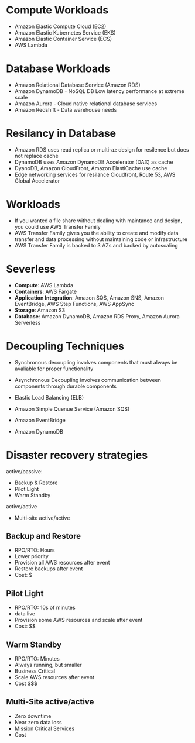 # Compute Workloads
- Amazon Elastic Compute Cloud (EC2)
- Amazon Elastic Kubernetes Service (EKS)
- Amazon Elastic Container Service (ECS)
- AWS Lambda

# Database Workloads
- Amazon Relational Database Service (Amazon RDS)
- Amazon DynamoDB - NoSQL DB Low latency performance at extreme scale
- Amazon Aurora - Cloud native relational database services
- Amazon Redshift - Data warehouse needs

# Resilancy in Database
- Amazon RDS uses read replica or multi-az design for resilence but does not replace cache
- DynamoDB uses Amazon DynamoDB Accelerator (DAX) as cache
- DyanoDB, Amazon CloudFront, Amazon ElastiCache use cache
- Edge networking services for resilance Cloudfront, Route 53, AWS Global Accelerator

# Workloads
- If you wanted a file share without dealing with maintance and design, you could use AWS Transfer Family
- AWS Transfer Family gives you the ability to create and modify data transfer and data processing without maintaining code or infrastructure
- AWS Transfer Family is backed to 3 AZs and backed by autoscaling
  
# Severless

- **Compute**: AWS Lambda
- **Containers**: AWS Fargate
- **Application Integration**: Amazon SQS, Amazon SNS, Amazon EventBridge, AWS Step Functions, AWS AppSync
- **Storage**: Amazon S3
- **Database**: Amazon DynamoDB, Amazon RDS Proxy, Amazon Aurora Serverless 

# Decoupling Techniques

- Synchronous decoupling involves components that must always be avaliable for proper functionality
- Asynchronous Decoupling involves communication between components through durable components

- Elastic Load Balancing (ELB)
- Amazon Simple Quenue Service (Amazon SQS)
- Amazon EventBridge 
- Amazon DynamoDB

# Disaster recovery strategies

active/passive:

- Backup & Restore
- Pilot Light
- Warm Standby

active/active

- Multi-site active/active

## Backup and Restore

- RPO/RTO: Hours
- Lower priority
- Provision all AWS resources after event
- Restore backups after event
- Cost: $

## Pilot Light

- RPO/RTO: 10s of minutes
- data live
- Provision some AWS resources and scale after event
- Cost: $$

## Warm Standby

- RPO/RTO: Minutes
- Always running, but smaller
- Business Critical
- Scale AWS resources after event
- Cost $$$

## Multi-Site active/active

- Zero downtime
- Near zero data loss
- Mission Critical Services
- Cost $$$$

